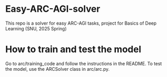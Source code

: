 # Easy-ARC-AGI-solver
This repo is a solver for easy ARC-AGI tasks, project for Basics of Deep Learning (SNU, 2025 Spring)

# How to train and test the model
Go to arc/training_code and follow the instructions in the README. To test the model, use the ARCSolver class in arc/arc.py.
